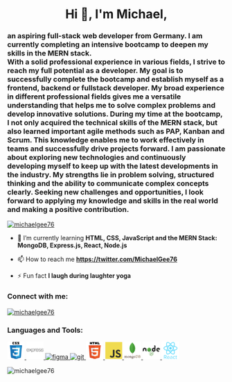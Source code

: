 <h1 align="center">Hi 👋, I'm Michael,</h1>
<h3 align="left">an aspiring full-stack web developer from Germany. I am currently completing an intensive bootcamp to deepen my skills in the MERN stack.<br> With a solid professional experience in various fields, I strive to reach my full potential as a developer. My goal is to successfully complete the bootcamp and establish myself as a frontend, backend or fullstack developer. My broad experience in different professional fields gives me a versatile understanding that helps me to solve complex problems and develop innovative solutions. During my time at the bootcamp, I not only acquired the technical skills of the MERN stack, but also learned important agile methods such as PAP, Kanban and Scrum. This knowledge enables me to work effectively in teams and successfully drive projects forward. I am passionate about exploring new technologies and continuously developing myself to keep up with the latest developments in the industry. My strengths lie in problem solving, structured thinking and the ability to communicate complex concepts clearly. Seeking new challenges and opportunities, I look forward to applying my knowledge and skills in the real world and making a positive contribution.</h3>

<p align="left"> <a href="https://twitter.com/michaelgee76" target="blank"><img src="https://img.shields.io/twitter/follow/michaelgee76?logo=twitter&style=for-the-badge" alt="michaelgee76" /></a> </p>

- 🌱 I’m currently learning **HTML, CSS, JavaScript and the MERN Stack: MongoDB, Express.js, React, Node.js**

- 📫 How to reach me **https://twitter.com/MichaelGee76**

- ⚡ Fun fact **I laugh during laughter yoga**

<h3 align="left">Connect with me:</h3>
<p align="left">
<a href="https://twitter.com/michaelgee76" target="blank"><img align="center" src="https://raw.githubusercontent.com/rahuldkjain/github-profile-readme-generator/master/src/images/icons/Social/twitter.svg" alt="michaelgee76" height="30" width="40" /></a>
</p>

<h3 align="left">Languages and Tools:</h3>
<p align="left"> <a href="https://www.w3schools.com/css/" target="_blank" rel="noreferrer"> <img src="https://raw.githubusercontent.com/devicons/devicon/master/icons/css3/css3-original-wordmark.svg" alt="css3" width="40" height="40"/> </a> <a href="https://expressjs.com" target="_blank" rel="noreferrer"> <img src="https://raw.githubusercontent.com/devicons/devicon/master/icons/express/express-original-wordmark.svg" alt="express" width="40" height="40"/> </a> <a href="https://www.figma.com/" target="_blank" rel="noreferrer"> <img src="https://www.vectorlogo.zone/logos/figma/figma-icon.svg" alt="figma" width="40" height="40"/> </a> <a href="https://git-scm.com/" target="_blank" rel="noreferrer"> <img src="https://www.vectorlogo.zone/logos/git-scm/git-scm-icon.svg" alt="git" width="40" height="40"/> </a> <a href="https://www.w3.org/html/" target="_blank" rel="noreferrer"> <img src="https://raw.githubusercontent.com/devicons/devicon/master/icons/html5/html5-original-wordmark.svg" alt="html5" width="40" height="40"/> </a> <a href="https://developer.mozilla.org/en-US/docs/Web/JavaScript" target="_blank" rel="noreferrer"> <img src="https://raw.githubusercontent.com/devicons/devicon/master/icons/javascript/javascript-original.svg" alt="javascript" width="40" height="40"/> </a> <a href="https://www.mongodb.com/" target="_blank" rel="noreferrer"> <img src="https://raw.githubusercontent.com/devicons/devicon/master/icons/mongodb/mongodb-original-wordmark.svg" alt="mongodb" width="40" height="40"/> </a> <a href="https://nodejs.org" target="_blank" rel="noreferrer"> <img src="https://raw.githubusercontent.com/devicons/devicon/master/icons/nodejs/nodejs-original-wordmark.svg" alt="nodejs" width="40" height="40"/> </a> <a href="https://reactjs.org/" target="_blank" rel="noreferrer"> <img src="https://raw.githubusercontent.com/devicons/devicon/master/icons/react/react-original-wordmark.svg" alt="react" width="40" height="40"/> </a> </p>

<p><img align="center" src="https://github-readme-stats.vercel.app/api/top-langs?username=michaelgee76&show_icons=true&locale=en&layout=compact" alt="michaelgee76" /></p>




